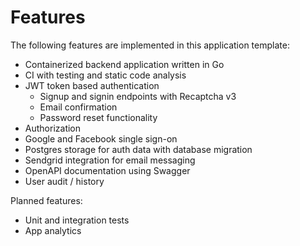 # Features

The following features are implemented in this application  template:

- Containerized backend application written in Go
- CI with testing and static code analysis
- JWT token based authentication
  - Signup and signin endpoints with Recaptcha v3
  - Email confirmation
  - Password reset functionality
- Authorization
- Google and Facebook single sign-on
- Postgres storage for auth data with database migration
- Sendgrid integration for email messaging
- OpenAPI documentation using Swagger
- User audit / history

Planned features:

- Unit and integration tests
- App analytics
